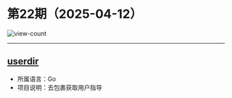 # 第22期（2025-04-12）

![view-count](https://count.getloli.com/@xiaoxuan6-weekly-20250412)

---
## [userdir](https://github.com/vrischmann/userdir)
- 所属语言：Go
- 项目说明：去包裹获取用户指导

